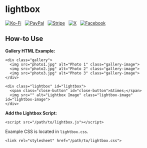 # lightbox

[![Ko-Fi](https://srv-cdn.himpfen.io/badges/kofi/kofi-flat.svg)](https://ko-fi.com/brandonhimpfen) &nbsp; [![PayPal](https://srv-cdn.himpfen.io/badges/paypal/paypal-flat.svg)](https://paypal.me/brandonhimpfen) &nbsp; [![Stripe](https://srv-cdn.himpfen.io/badges/stripe/stripe-flat.svg)](https://donate.stripe.com/cN2eYF2Ka2GwfgQ3cd) &nbsp; [![X](https://srv-cdn.himpfen.io/badges/twitter/twitter-flat.svg)](https://x.com/brandonhimpfen) &nbsp; [![Facebook](https://srv-cdn.himpfen.io/badges/facebook-pages/facebook-pages-flat.svg)](https://www.facebook.com/himpfen)
## How-to Use

**Gallery HTML Example:**
```
<div class="gallery">
  <img src="photo1.jpg" alt="Photo 1" class="gallery-image">
  <img src="photo2.jpg" alt="Photo 2" class="gallery-image">
  <img src="photo3.jpg" alt="Photo 3" class="gallery-image">
</div>

<div class="lightbox" id="lightbox">
  <span class="close-button" id="close-button">&times;</span>
  <img src="" alt="Lightbox Image" class="lightbox-image" id="lightbox-image">
</div>
```

**Add the Lightbox Script:**

```
<script src="/path/to/lightbox.js"></script>
```

Example CSS is located in `lightbox.css`.

```
<link rel="stylesheet" href="/path/to/lightbox.css">
```
